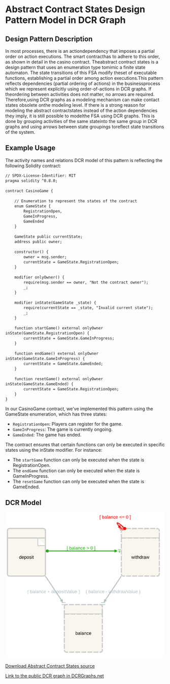 # Abstract Contract States Design Pattern Model in DCR Graph

## Design Pattern Description

In most processes, there is an actiondependency that imposes a partial order on action executions. The smart contracthas to adhere to this order, as shown in detail in the casino contract. Theabstract contract states is a design pattern that uses an enumeration type tomimic a finite state automaton. The state transitions of this FSA modify theset of executable functions, establishing a partial order among action executions.This pattern reflects dependencies (partial ordering of actions) in the businessprocess which we represent explicitly using order-of-actions in DCR graphs. If theordering between activities does not matter, no arrows are required. Therefore,using DCR graphs as a modeling mechanism can make contact states obsolete onthe modeling level. If there is a strong reason for modeling the abstract contractstates instead of the action dependencies they imply, it is still possible to modelthe FSA using DCR graphs. This is done by grouping activities of the same stateinto the same group in DCR graphs and using arrows between state groupings toreflect state transitions of the system.

## Example Usage

The activity names and relations DCR model of this pattern is reflecting the following Solidity contract:

    // SPDX-License-Identifier: MIT
    pragma solidity ^0.8.0;

    contract CasinoGame {

        // Enumeration to represent the states of the contract
        enum GameState {
            RegistrationOpen,
            GameInProgress,
            GameEnded
        }

        GameState public currentState;
        address public owner;

        constructor() {
            owner = msg.sender;
            currentState = GameState.RegistrationOpen;
        }

        modifier onlyOwner() {
            require(msg.sender == owner, "Not the contract owner");
            _;
        }

        modifier inState(GameState _state) {
            require(currentState == _state, "Invalid current state");
            _;
        }

        function startGame() external onlyOwner inState(GameState.RegistrationOpen) {
            currentState = GameState.GameInProgress;
        }

        function endGame() external onlyOwner inState(GameState.GameInProgress) {
            currentState = GameState.GameEnded;
        }

        function resetGame() external onlyOwner inState(GameState.GameEnded) {
            currentState = GameState.RegistrationOpen;
        }
    }

In our CasinoGame contract, we've implemented this pattern using the GameState enumeration, which has three states:

- `RegistrationOpen`: Players can register for the game.
- `GameInProgress`: The game is currently ongoing.
- `GameEnded`: The game has ended.

The contract ensures that certain functions can only be executed in specific states using the inState modifier. For instance:

- The `startGame` function can only be executed when the state is RegistrationOpen.
- The `endGame` function can only be executed when the state is GameInProgress.
- The `resetGame` function can only be executed when the state is GameEnded.

## DCR Model

![Abstract Contract States](/svg/checks-effects-interactions.svg)

[Download Abstract Contract States source](/src/checks-effects-interactions.xml)

[Link to the public DCR graph in DCRGraphs.net](https://dcrgraphs.net/tool/main/Graph?id=281ec871-a868-49dc-8988-b599dae52562)
